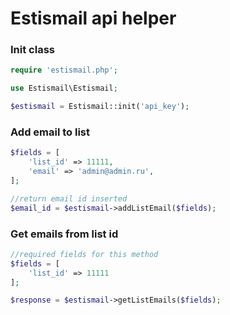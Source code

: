 # Estismail api helper

### Init class
```php
require 'estismail.php';

use Estismail\Estismail;

$estismail = Estismail::init('api_key');
```

### Add email to list

```php
$fields = [
    'list_id' => 11111,
    'email' => 'admin@admin.ru',
];

//return email id inserted
$email_id = $estismail->addListEmail($fields);
```

### Get emails from list id
```php
//required fields for this method
$fields = [
    'list_id' => 11111
];

$response = $estismail->getListEmails($fields);
```